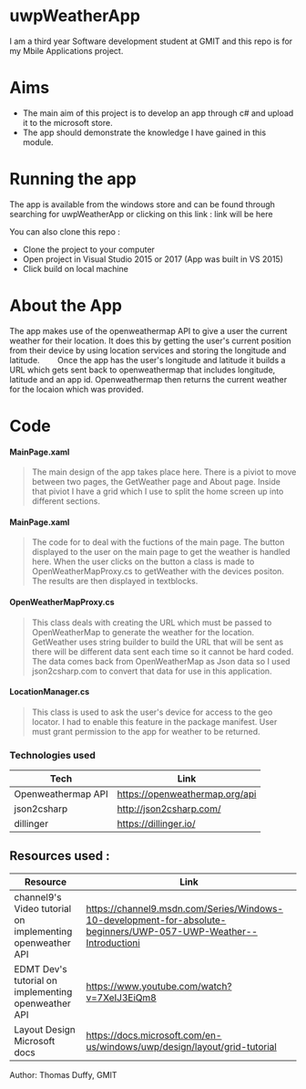 # uwpWeatherApp

I am a third year Software development student at GMIT and this repo is for my Mbile Applications project.

# Aims

  - The main aim of this project is to develop an app through c# and upload it to the microsoft store. 
  - The app should demonstrate the knowledge I have gained in this module.

# Running the app

The app is available from the windows store and can be found through searching for uwpWeatherApp or clicking on this link : link will be here

You can also clone this repo :
  - Clone the project to your computer
  - Open project in Visual Studio 2015 or 2017 (App was built in VS 2015)
  - Click build on local machine
# About the App 
The app makes use of the openweathermap API to give a user the current weather for their location. It does this by getting the user's current position from their device by using location services and storing the longitude and latitude. 
&nbsp;&nbsp;&nbsp;&nbsp;&nbsp;&nbsp; Once the app has the user's longitude and latitude it builds a URL which gets sent back to openweathermap that includes longitude, latitude and an app id. Openweathermap then returns the current weather for the locaion which was provided.

# Code

#### MainPage.xaml 

> The main design of the app takes place here. There is a piviot to move between two pages, the GetWeather page and About page.
>Inside that piviot I have a grid which I use to split the home screen up into different sections.

#### MainPage.xaml

> The code for to deal with the fuctions of the main page. The button displayed to the user on the main page to get the weather is handled here. When the user clicks on the button a class is made to OpenWeatherMapProxy.cs to getWeather with the devices positon. The results are then displayed in textblocks.

#### OpenWeatherMapProxy.cs

>This class deals with creating the URL which must be passed to OpenWeatherMap to generate the weather for the location.
>GetWeather uses string builder to build the URL that will be sent as there will be different data sent each time so it cannot be hard coded.
> The data comes back from OpenWeatherMap as Json data so I used json2csharp.com to convert that data for use in this application. 


#### LocationManager.cs
> This class is used to ask the user's device for access to the geo locator.
> I had to enable this feature in the package manifest.
> User must grant permission to the app for weather to be returned.



### Technologies used

| Tech | Link |
| ------ | ------ |
| Openweathermap API | https://openweathermap.org/api |
| json2csharp | http://json2csharp.com/ |
| dillinger | https://dillinger.io/ |

## Resources used :
| Resource | Link |
| ------ | ------ |
| channel9's Video tutorial on implementing openweather API | https://channel9.msdn.com/Series/Windows-10-development-for-absolute-beginners/UWP-057-UWP-Weather--Introductioni |
| EDMT Dev's tutorial on implementing openweather API |https://www.youtube.com/watch?v=7XeIJ3EiQm8|
|Layout Design Microsoft docs | https://docs.microsoft.com/en-us/windows/uwp/design/layout/grid-tutorial|

  
Author: Thomas Duffy, GMIT
